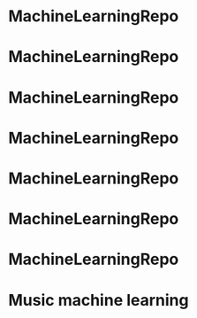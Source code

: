 # MachineLearningRepo
# MachineLearningRepo
# MachineLearningRepo
# MachineLearningRepo
# MachineLearningRepo
# MachineLearningRepo
# MachineLearningRepo
# Music machine learning
